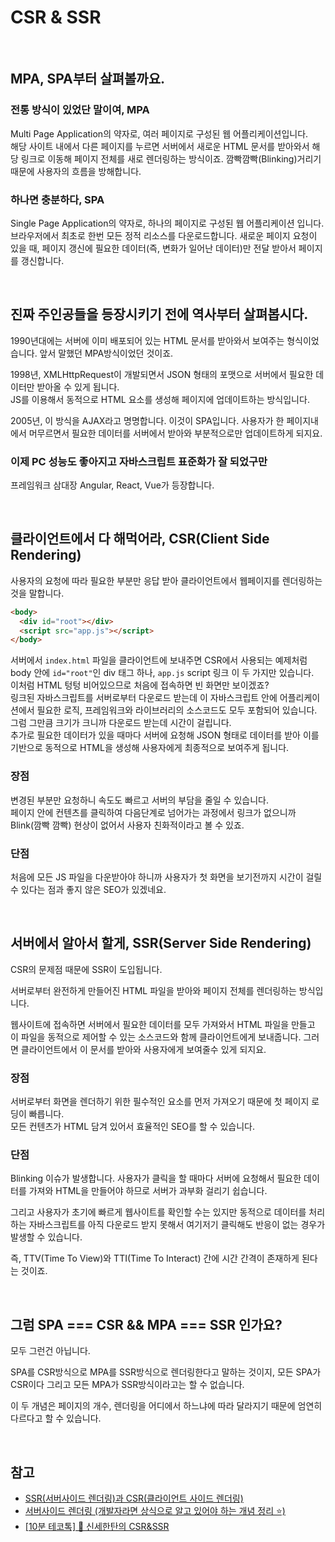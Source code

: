 # CSR & SSR

<br>

## MPA, SPA부터 살펴볼까요.

### 전통 방식이 있었단 말이여, MPA

Multi Page Application의 약자로, 여러 페이지로 구성된 웹 어플리케이션입니다.  
해당 사이트 내에서 다른 페이지를 누르면 서버에서 새로운 HTML 문서를 받아와서 해당 링크로 이동해 페이지 전체를 새로 렌더링하는 방식이죠. 깜빡깜빡(Blinking)거리기 때문에 사용자의 흐름을 방해합니다.

### 하나면 충분하다, SPA

Single Page Application의 약자로, 하나의 페이지로 구성된 웹 어플리케이션 입니다.
브라우저에서 최초로 한번 모든 정적 리소스를 다운로드합니다.
새로운 페이지 요청이 있을 때, 페이지 갱신에 필요한 데이터(즉, 변화가 일어난 데이터)만 전달 받아서 페이지를 갱신합니다.

<br>

## 진짜 주인공들을 등장시키기 전에 역사부터 살펴봅시다.

1990년대에는 서버에 이미 배포되어 있는 HTML 문서를 받아와서 보여주는 형식이었습니다. 앞서 말했던 MPA방식이었던 것이죠.

1998년, XMLHttpRequest이 개발되면서 JSON 형태의 포맷으로 서버에서 필요한 데이터만 받아올 수 있게 됩니다.  
JS를 이용해서 동적으로 HTML 요소를 생성해 페이지에 업데이트하는 방식입니다.

2005년, 이 방식을 AJAX라고 명명합니다.
이것이 SPA입니다.
사용자가 한 페이지내에서 머무르면서 필요한 데이터를 서버에서 받아와 부분적으로만 업데이트하게 되지요.

### 이제 PC 성능도 좋아지고 자바스크립트 표준화가 잘 되었구만

프레임워크 삼대장 Angular, React, Vue가 등장합니다.

<br>

## 클라이언트에서 다 해먹어라, CSR(Client Side Rendering)

사용자의 요청에 따라 필요한 부분만 응답 받아 클라이언트에서 웹페이지를 렌더링하는 것을 말합니다.

```html
<body>
  <div id="root"></div>
  <script src="app.js"></script>
</body>

```

서버에서 `index.html` 파일을 클라이언트에 보내주면 CSR에서 사용되는 예제처럼 body 안에 `id="root"`인 div 태그 하나, `app.js` script 링크 이 두 가지만 있습니다.  
이처럼 HTML 텅텅 비어있으므로 처음에 접속하면 빈 화면만 보이겠죠?  
링크된 자바스크립트를 서버로부터 다운로드 받는데 이 자바스크립트 안에 어플리케이션에서 필요한 로직, 프레임워크와 라이브러리의 소스코드도 모두 포함되어 있습니다.  
그럼 그만큼 크기가 크니까 다운로드 받는데 시간이 걸립니다.  
추가로 필요한 데이터가 있을 때마다 서버에 요청해 JSON 형태로 데이터를 받아 이를 기반으로 동적으로 HTML을 생성해 사용자에게 최종적으로 보여주게 됩니다.

### 장점

변경된 부분만 요청하니 속도도 빠르고 서버의 부담을 줄일 수 있습니다.  
페이지 안에 컨텐츠를 클릭하여 다음단계로 넘어가는 과정에서 링크가 없으니까 Blink(깜빡 깜빡) 현상이 없어서 사용자 친화적이라고 볼 수 있죠.

### 단점

처음에 모든 JS 파일을 다운받아야 하니까 사용자가 첫 화면을 보기전까지 시간이 걸릴 수 있다는 점과 좋지 않은 SEO가 있겠네요.

<br>

## 서버에서 알아서 할게, SSR(Server Side Rendering)

CSR의 문제점 때문에 SSR이 도입됩니다.

서버로부터 완전하게 만들어진 HTML 파일을 받아와 페이지 전체를 렌더링하는 방식입니다.

웹사이트에 접속하면 서버에서 필요한 데이터를 모두 가져와서 HTML 파일을 만들고 이 파일을 동적으로 제어할 수 있는 소스코드와 함께 클라이언트에게 보내줍니다. 그러면 클라이언트에서 이 문서를 받아와 사용자에게 보여줄수 있게 되지요.

### 장점

서버로부터 화면을 렌더하기 위한 필수적인 요소를 먼저 가져오기 때문에 첫 페이지 로딩이 빠릅니다.  
모든 컨텐츠가 HTML 담겨 있어서 효율적인 SEO를 할 수 있습니다.

### 단점

Blinking 이슈가 발생합니다.
사용자가 클릭을 할 때마다 서버에 요청해서 필요한 데이터를 가져와 HTML을 만들어야 하므로 서버가 과부화 걸리기 쉽습니다.

그리고 사용자가 초기에 빠르게 웹사이트를 확인할 수는 있지만 동적으로 데이터를 처리하는 자바스크립트를 아직 다운로드 받지 못해서 여기저기 클릭해도 반응이 없는 경우가 발생할 수 있습니다.

즉, TTV(Time To View)와 TTI(Time To Interact) 간에 시간 간격이 존재하게 된다는 것이죠.

<br>

## 그럼 SPA === CSR && MPA === SSR 인가요?

모두 그런건 아닙니다.

SPA를 CSR방식으로 MPA를 SSR방식으로 렌더링한다고 말하는 것이지, 모든 SPA가 CSR이다 그리고 모든 MPA가 SSR방식이라고는 할 수 없습니다.

이 두 개념은 페이지의 개수, 렌더링을 어디에서 하느냐에 따라 달라지기 때문에 엄연히 다르다고 할 수 있습니다.

<br>

## 참고

- [SSR(서버사이드 렌더링)과 CSR(클라이언트 사이드 렌더링)](https://miracleground.tistory.com/165)
- [서버사이드 렌더링 (개발자라면 상식으로 알고 있어야 하는 개념 정리 ⭐️)](https://youtu.be/iZ9csAfU5Os)
- [[10분 테코톡] 🎨 신세한탄의 CSR&SSR](https://youtu.be/YuqB8D6eCKE)
